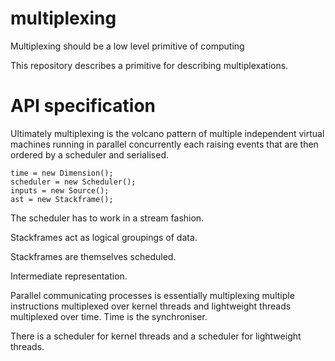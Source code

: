 # multiplexing
Multiplexing should be a low level primitive of computing

This repository describes a primitive for describing multiplexations.

# API specification

Ultimately multiplexing is the volcano pattern of multiple independent virtual machines running in parallel concurrently each raising events that are then ordered by a scheduler and serialised.

```
time = new Dimension();
scheduler = new Scheduler();
inputs = new Source();
ast = new Stackframe();

```

The scheduler has to work in a stream fashion.

Stackframes act as logical groupings of data.

Stackframes are themselves scheduled.

Intermediate representation.

Parallel communicating processes is essentially multiplexing multiple instructions multiplexed over kernel threads and lightweight threads multiplexed over time. Time is the synchroniser.

There is a scheduler for kernel threads and a scheduler for lightweight threads.
